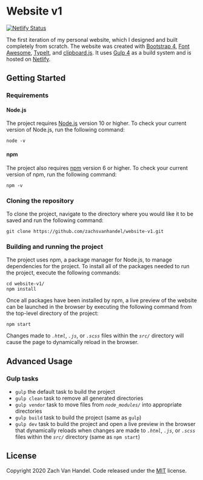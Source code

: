 # Website v1
[![Netlify Status](https://api.netlify.com/api/v1/badges/a908fc24-a5ba-479a-bb20-c5883559850b/deploy-status)](https://app.netlify.com/sites/zachsvanhandel-v1/deploys)

The first iteration of my personal website, which I designed and built completely from scratch. The website was created with [Bootstrap 4](https://getbootstrap.com/), [Font Awesome](https://fontawesome.com/), [TypeIt](https://typeitjs.com/), and [clipboard.js](https://clipboardjs.com/). It uses [Gulp 4](https://gulpjs.com/) as a build system and is hosted on [Netlify](https://www.netlify.com/).

## Getting Started
### Requirements

#### Node.js
The project requires [Node.js](https://nodejs.org/) version 10 or higher. To check your current version of Node.js, run the following command:
```
node -v
```

#### npm
The project also requires [npm](https://www.npmjs.com/) version 6 or higher. To check your current version of npm, run the following command:
```
npm -v
```

### Cloning the repository
To clone the project, navigate to the directory where you would like it to be saved and run the following command:
```
git clone https://github.com/zachsvanhandel/website-v1.git
```

### Building and running the project
The project uses npm, a package manager for Node.js, to manage dependencies for the project. To install all of the packages needed to run the project, execute the following commands:
```
cd website-v1/
npm install
```

Once all packages have been installed by npm, a live preview of the website can be launched in the browser by executing the following command from the top-level directory of the project:
```
npm start
```

Changes made to *`.html`*, *`.js`*, or *`.scss`* files within the *`src/`* directory will cause the page to dynamically reload in the browser.

## Advanced Usage

### Gulp tasks
* `gulp` the default task to build the project
* `gulp clean` task to remove all generated directories
* `gulp vendor` task to move files from *`node_modules/`* into appropriate directories
* `gulp build` task to build the project (same as `gulp`)
* `gulp dev` task to build the project and open a live preview in the browser that dynamically reloads when changes are made to *`.html`*, *`.js`*, or *`.scss`* files within the *`src/`* directory (same as `npm start`)

## License
Copyright 2020 Zach Van Handel. Code released under the [MIT](LICENSE.md) license.
